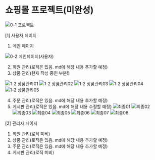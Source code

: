  # 쇼핑몰 프로젝트(미완성)

![0-1  프로젝트](https://github.com/cyj5509/project/assets/139317478/bbf85996-0374-467e-9128-7b10847ccff4)

[1] 사용자 페이지

1. 메인 페이지

![0-2  메인페이지(사용자)](https://github.com/cyj5509/project/assets/139317478/0136fcf0-5791-44ee-9700-fe0673ccf5a0)


2. 회원 관리(로직은 있음. md에 해당 내용 추가할 예정)
3. 상품 관리(현재 작성 중인 부분!)

![1-2  상품관리01](https://github.com/cyj5509/project/assets/139317478/45a78c29-d909-48e1-9826-bfe220a8e3bc)
![1-2  상품관리02](https://github.com/cyj5509/project/assets/139317478/9a49f381-caaa-4774-83b3-18a756979ac4)
![1-2  상품관리03](https://github.com/cyj5509/project/assets/139317478/19e43a29-bbad-425b-aaed-d212593eb553)
![1-2  상품관리04](https://github.com/cyj5509/project/assets/139317478/119ed63a-7160-4613-a3f8-6c7ded90e702)
![1-2  상품관리05](https://github.com/cyj5509/project/assets/139317478/c495cd2b-8dcc-4ac0-9fef-1943f7c7d71d)


4. 주문 관리(로직은 있음. md에 해당 내용 추가할 예정)
5. 게시판 관리(로직은 있음. md에 해당 내용 수정할 예정)
![최종01](https://github.com/cyj5509/project/assets/139317478/04561e4b-8e05-4c05-9dd7-a0780849d173)
![최종02](https://github.com/cyj5509/project/assets/139317478/d08defbf-7957-4a13-adf4-727f84b9b045)
![최종03](https://github.com/cyj5509/project/assets/139317478/bc58722d-8157-4e47-8cd1-8d82352d166c)
![최종04](https://github.com/cyj5509/project/assets/139317478/0abbabc9-4763-46b9-ab8a-3c1ebc4658bf)
![최종05](https://github.com/cyj5509/project/assets/139317478/69709faa-ae31-42a6-8e55-2dcbc6e07b80)
![최종06](https://github.com/cyj5509/project/assets/139317478/fdaade7d-9bc8-437d-9bf4-54a080db2d2a)
![최종07](https://github.com/cyj5509/project/assets/139317478/67b34690-ae7d-47ee-bf8c-ab44315af019)
![최종08](https://github.com/cyj5509/project/assets/139317478/46c5325d-d278-4c59-89dc-96e96e33d709)

[2] 관리자 페이지
1. 회원 관리(로직 미비)
2. 상품 관리(로직은 있음. md에 해당 내용 추가할 예정)
3. 주문 관리(로직은 있음. md에 해당 내용 추가할 예정)
4. 게시판 관리(로직 미비)
